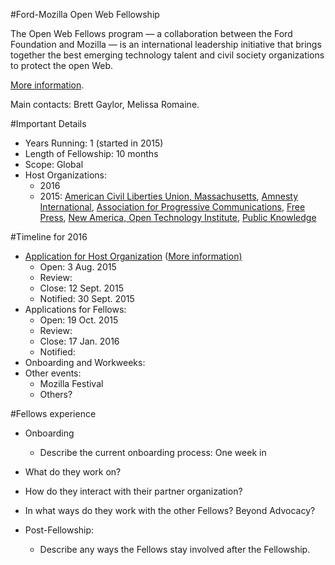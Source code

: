 #Ford-Mozilla Open Web Fellowship

The Open Web Fellows program — a collaboration between the Ford Foundation and Mozilla — is an international leadership initiative that brings together the best emerging technology talent and civil society organizations to protect the open Web.

[More information](https://advocacy.mozilla.org/open-web-fellows/).

Main contacts: Brett Gaylor, Melissa Romaine.

#Important Details
- Years Running: 1 (started in 2015)
- Length of Fellowship: 10 months
- Scope: Global
- Host Organizations:
  - 2016
  - 2015: [American Civil Liberties Union, Massachusetts](https://aclum.org/), [Amnesty International](https://www.amnesty.org/en/), [Association for Progressive Communications](https://www.apc.org/), [Free Press](http://www.freepress.net/), [New America, Open Technology Institute](https://www.newamerica.org/oti/), [Public Knowledge](https://www.publicknowledge.org/)

#Timeline for 2016
- [Application for Host Organization](https://mozilla-foundation-2.forms.fm/2016-ford-mozilla-open-web-fellows-host-organization-application) ([More information)](https://blog.mozilla.org/netpolicy/2015/08/10/host-the-heroes-of-tomorrow/)
  - Open: 3 Aug. 2015
  - Review: 
  - Close: 12 Sept. 2015
  - Notified: 30 Sept. 2015
- Applications for Fellows:
  - Open: 19 Oct. 2015
  - Review:
  - Close: 17 Jan. 2016
  - Notified:
- Onboarding and Workweeks:
- Other events:
  - Mozilla Festival
  - Others?
  
#Fellows experience
- Onboarding
  - Describe the current onboarding process: One week in 
  
- What do they work on?
- How do they interact with their partner organization? 
- In what ways do they work with the other Fellows? Beyond Advocacy?
- Post-Fellowship:
  - Describe any ways the Fellows stay involved after the Fellowship. 
